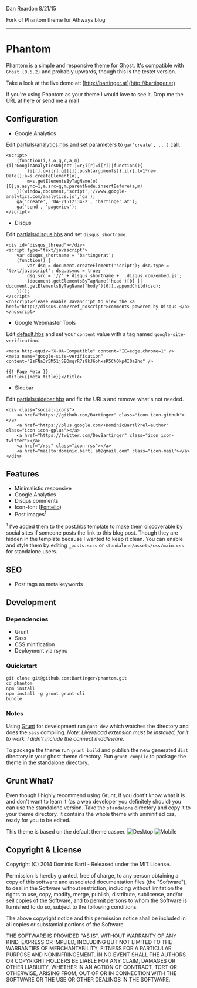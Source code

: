 Dan Reardon 8/21/15

Fork of Phantom theme for Athways blog

----------------------

# Phantom

Phantom is a simple and responsive theme for [Ghost](http://github.com/tryghost/ghost/). It's compatible with ```Ghost (0.5.2)``` and probably upwards, though this is the testet version.

Take a look at the live demo at: [http://bartinger.at](http://bartinger.at)

If you're using Phantom as your theme I would love to see it. Drop me the URL at [here](https://plus.google.com/+DominicBartl) or send me a [mail](mailto:dominic.bartl.at@gmail.com)

## Configuration
*  Google Analytics 

Edit [partials/analytics.hbs](https://github.com/Bartinger/phantom/blob/master/partials/analytics.hbs) and set parameters to `ga('create', ...)` call.

	<script>
		(function(i,s,o,g,r,a,m){i['GoogleAnalyticsObject']=r;i[r]=i[r]||function(){
			(i[r].q=i[r].q||[]).push(arguments)},i[r].l=1*new Date();a=s.createElement(o),
			m=s.getElementsByTagName(o)[0];a.async=1;a.src=g;m.parentNode.insertBefore(a,m)
		})(window,document,'script','//www.google-analytics.com/analytics.js','ga');
		ga('create', 'UA-21512134-2', 'bartinger.at');
		ga('send', 'pageview');
	</script>

*  Disqus

Edit [partials/disqus.hbs](https://github.com/Bartinger/phantom/blob/master/partials/disqus.hbs) and set `disqus_shortname`.

	<div id="disqus_thread"></div>
	<script type="text/javascript">
		var disqus_shortname = 'bartingerat';
		(function() {
			var dsq = document.createElement('script'); dsq.type = 'text/javascript'; dsq.async = true;
			dsq.src = '//' + disqus_shortname + '.disqus.com/embed.js';
			(document.getElementsByTagName('head')[0] || document.getElementsByTagName('body')[0]).appendChild(dsq);
		})();
	</script>
	<noscript>Please enable JavaScript to view the <a href="http://disqus.com/?ref_noscript">comments powered by Disqus.</a></noscript>

*  Google Webmaster Tools

Edit [default.hbs](https://github.com/Bartinger/phantom/blob/master/default.hbs) and set your `content` value with a tag named `google-site-verification`.

	<meta http-equiv="X-UA-Compatible" content="IE=edge,chrome=1" />
	<meta name="google-site-verification" content="2sFNa3r5M51jSBOmqrR7s9kJ6ohxsR5CNOkp4I0a2ho" />

	{{! Page Meta }}
	<title>{{meta_title}}</title>

*  Sidebar

Edit [partials/sidebar.hbs](https://github.com/Bartinger/phantom/blob/master/partials/sidebar.hbs) and fix the URLs and remove what's not needed.

	<div class="social-icons">
		<a href="https://github.com/Bartinger" class="icon icon-github"></a>
		<a href="https://plus.google.com/+DominicBartl?rel=author" class="icon icon-gplus"></a>
		<a href="https://twitter.com/DevBartinger" class="icon icon-twitter"></a>
		<a href="/rss" class="icon-rss"></a>
		<a href="mailto:dominic.bartl.at@gmail.com" class="icon-mail"></a>
	</div>



## Features
- Minimalistic responsive
- Google Analytics
- Disqus comments
- Icon-font ([Fontello](/assets/font/config.json))
- Post images<sup>1</sup>

<sup>1</sup> I've added them to the post.hbs template to make them discoverable by social sites if someone posts the link to this blog post. Though they are hidden in the template because I wanted to keep it clean. You can enable and style them by editing ```_posts.scss``` or ```standalone/assets/css/main.css``` for standalone users.

## SEO
- Post tags as meta keywords

## Development

### Dependencies

- Grunt
- Sass
- CSS minification
- Deployment via rsync

### Quickstart

```
git clone git@github.com:Bartinger/phantom.git
cd phantom
npm install
npm install -g grunt grunt-cli
bundle
```

### Notes

Using [Grunt](http://gruntjs.com) for development run ```gunt dev``` which watches the directory and does the ```sass``` compiling. *Note: Livereload extension must be installed, for it to work. I didn't include the connect middleware*.

To package the theme run ```grunt build``` and publish the new generated ```dist``` directory in your ghost theme directory. Run ```grunt compile``` to package the theme in the standalone directory.

## Grunt What?
Even though I highly recommend using Grunt, if you dont't know what it is and don't want to learn it (as a web developer you definitely should) you can use the standalone version. Take the ```standalone``` directory and copy it to your theme directory. It contains the whole theme with unminified css, ready for you to be edited.

This theme is based on the default theme casper.
![Desktop](screen_desktop.png "Desktop screenshot")
![Mobile](screen_mobile.png "Mobile screenshot")


## Copyright & License

Copyright (C) 2014 Dominic Bartl - Released under the MIT License.

Permission is hereby granted, free of charge, to any person obtaining a copy of this software and associated documentation files (the "Software"), to deal in the Software without restriction, including without limitation the rights to use, copy, modify, merge, publish, distribute, sublicense, and/or sell copies of the Software, and to permit persons to whom the Software is furnished to do so, subject to the following conditions:

The above copyright notice and this permission notice shall be included in all copies or substantial portions of the Software.

THE SOFTWARE IS PROVIDED "AS IS", WITHOUT WARRANTY OF ANY KIND, EXPRESS OR IMPLIED, INCLUDING BUT NOT LIMITED TO THE WARRANTIES OF MERCHANTABILITY, FITNESS FOR A PARTICULAR PURPOSE AND
NONINFRINGEMENT. IN NO EVENT SHALL THE AUTHORS OR COPYRIGHT HOLDERS BE LIABLE FOR ANY CLAIM, DAMAGES OR OTHER LIABILITY, WHETHER IN AN ACTION OF CONTRACT, TORT OR OTHERWISE, ARISING FROM, OUT OF OR IN CONNECTION WITH THE SOFTWARE OR THE USE OR OTHER DEALINGS IN THE SOFTWARE.
